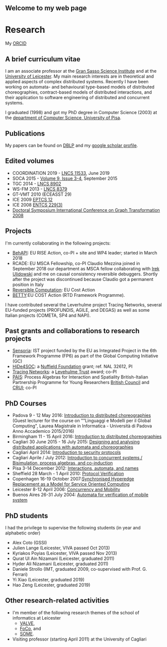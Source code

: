 ## Welcome to my web page


# Research

My [ORCID](https://orcid.org/0000-0002-7032-3281)
      
##	A brief curriculum vitae

I am an associate professor at the [Gran Sasso Science Institute](www.gssi.it) and at the [University of Leicester](www.cs.le.ac.uk).
My main research interests are in theoretical and applied aspects of complex distributed systems. Recently I have been working on automata- and behavioural type-based models of distributed choreographies, contract-based models of distributed interactions, and their application to software engineering of distributed and concurrent systems.

I graduated (1998) and got my PhD degree in Computer Science (2003) at the [department of Computer Science, University of Pisa](www.di.unipi.it).


## Publications

My papers can be found on [DBLP](http://www.informatik.uni-trier.de/~ley/pers/hd/t/Tuosto:Emilio.html) and my
[google scholar profile](https://scholar.google.se/citations?user=UsADbUQAAAAJ&hl=en). 

## Edited volumes

- COORDINATION 2019 - [LNCS 11533](https://link.springer.com/book/10.1007%2F978-3-030-22397-7), June 2019
- SOCA 2015 - [Volume 9, Issue 3-4](http://link.springer.com/journal/11761/9/3?wt_mc=alerts.TOCjournals), September 2015
- TGC 2014 - [LNCS 8902](http://www.springer.com/us/book/9783662459164)
- WS-FM 2013 - [LNCS 8379](http://link.springer.com/book/10.1007%2F978-3-319-08260-8)
- GT-VMT 2010 (ECEASST 29)
- ICE 2009 [EPTCS 12](http://arxiv.org/abs/0910.4053v1)
- ICE 2008 [ENTCS 229(3)](http://www.sciencedirect.com/science/article/pii/S157106610900214X)
- [Doctoral Symposium International Conference on Graph Transformation 2008](http://www.informatik.uni-trier.de/~ley/db/journals/eceasst/eceasst16.html#CorradiniT08)

## Projects
I'm currently collaborating in the following projects:
- [BehAPI](https://www.um.edu.mt/projects/behapi): EU RISE Action, co-PI + site and WP4 leader; started in March 2018
- RCADE: EU MSCA Fellowship, co-PI Claudio Mezzina joined in September 2018 our department as MSCA fellow collaborating with  [Irek Ulidowski](http://www.cs.le.ac.uk/people/iu3/) and me on causal consistency reversible debuggers. Shortly after the project was discontinued because Claudio got a permanent position in Italy
- [Reversible Computation](http://www.revcomp.eu): EU Cost Action
- [BETTY](http://www.behavioural-types.eu):EU COST Action (RTD Framework Programme).

	
I have contributed several the Leverhulme project Tracing Networks, several EU-funded projects (PROFUNDIS, AGILE, and DEGAS) as well as some Italian projects (COMETA, SP4 and NAPI).


## Past grants and collaborations to research projects
- [Sensoria](http://www.sensoria-ist.eu): IST project funded by the EU as Integrated Project in the 6th Framework Programme (FP6) as part of the Global Computing Initiative (GC)
- [HiDe4SOC](grants/hidea4soc.html): a [Nuffield Foundation](http://www.nuffieldfoundation.org) grant; ref. NAL 32612, PI
- [Tracing Networks](http://www.cs.le.ac.uk/TracingNetworks): a [Levehulme Trust](http://www.leverhulme.ac.uk/grants_awards) award; co-PI
- [PAIS](http://www.cs.le.ac.uk/projects.html#pais): Process Algebras for Interaction and Spatiality British-Italian Partnership Programme for Young Researchers [British Council](http://www.britishcouncil.org) and [CRUI](http://www.crui.it); co-PI


## PhD Courses
- Padova 9 - 12 May 2016: [Introduction to distributed choreographies](http://www.math.unipd.it/~baldan/Global/) (Guest lecturer for the course on ""Linguaggi e Modelli per il Global Computing", Laurea Magistrale in Informatica - Università di Padova Anno Accademico 2015/2016)
- Birmingham 11 - 15 April 2016: [Introduction to distributed choreographies](http://www.cs.bham.ac.uk/~pbl/mgs2016)
- Cagliari 30 June 2015 - 16 July 2015: [Designing and analysing distributed applications with automata and choreographies](http://tcs.unica.it/news/cfsm-tuosto-2015)
- Cagliari  April 2014: [Introduction to security protocols](http://tcs.unica.it/positions/phdcoursebisimulationprocessalgebrasandcoinduction)
- Cagliari  Aprile / July 2012: [Introduction to concurrent systems / Bisimulation, process algebras, and co-induction](http://tcs.unica.it/positions/phdcoursebisimulationprocessalgebrasandcoinduction)
- Pisa 3-14 December 2012: [Interactions, automata, and names](phd_courses/nominal_automata.html)
- Sheffield 28 March - 1 April 2010: [Protocol Verification](http://mgs2010.group.shef.ac.uk)
- Copenhagen 16-19 October 2007:[Synchronised Hyperedge Replacement as a Model for Service Oriented Computing](phd_courses/bpeso.html)
- Leicester 8-12 April 2006: [Concurrency and Mobility](http://www.cs.le.ac.uk/events/mgs2006)
- Buenos Aires 26-31 July 2004: [Automata for verification of mobile system](http://www-2.dc.uba.ar/eci/2004)


## PhD students
I had the privilege to supervise the following students (in year and alphabetic order)
- Alex Coto (GSSI)
- Julien Lange (Leicester, VIVA passed Oct 2013)
- Kyriakos Poyias (Leicester, VIVA passed Nov 2013)
- Qurat Ul Ain Nizamani (Leicester, graduated 2011)
- Hyder Ali Nizamani (Leicester, graduated 2011)
- Daniele Strollo (IMT, graduated 2009, co-supervised with Prof. G. Ferrari)
- Yi Xiao (Leicester, graduated 2019)
- Hao Zeng (Leicester, graduated 2019)
      

## Other research-related activities
- I'm member of the following research themes of the school of informatics at Leicester
  * [VALVE](http://www2.le.ac.uk/departments/computer-science/research/rthemes/valve),
  * [FoCo](http://www2.le.ac.uk/departments/computer-science/research/rthemes/foco), and
  * [SOME](http://www2.le.ac.uk/departments/computer-science/research/rthemes/some).
- Visiting professor (starting April 2011) at the University of Cagliari

	  

	
      



